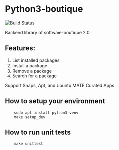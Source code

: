 # Python3-boutique

[![Build Status](https://travis-ci.org/ubuntu-mate/python3-libboutique.svg?branch=master)](https://travis-ci.org/ubuntu-mate/python3-libboutique)

Backend library of software-boutique 2.0.

## Features:

1. List installed packages
2. Install a package
3. Remove a package
4. Search for a package

Support Snaps, Apt, and Ubuntu MATE Curated Apps

## How to setup your environment

```
    sudo apt install python3-venv
    make setup_dev
```

## How to run unit tests

```
    make unittest
```